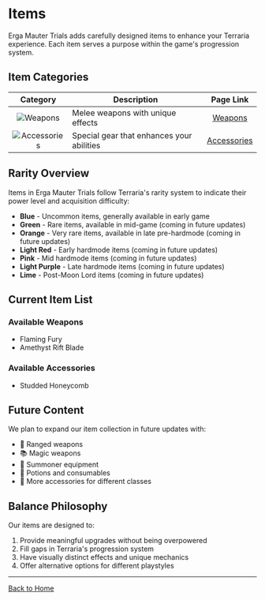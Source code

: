 # Items

Erga Mauter Trials adds carefully designed items to enhance your Terraria experience. Each item serves a purpose within the game's progression system.

## Item Categories

<div align="center">

| Category | Description | Page Link |
|:--------:|-------------|:---------:|
| ![Weapons](https://img.shields.io/badge/⚔️-Weapons-red) | Melee weapons with unique effects | [Weapons](Weapons) |
| ![Accessories](https://img.shields.io/badge/🧩-Accessories-blue) | Special gear that enhances your abilities | [Accessories](Accessories) |

</div>

## Rarity Overview

Items in Erga Mauter Trials follow Terraria's rarity system to indicate their power level and acquisition difficulty:

- **Blue** - Uncommon items, generally available in early game
- **Green** - Rare items, available in mid-game (coming in future updates)
- **Orange** - Very rare items, available in late pre-hardmode (coming in future updates)
- **Light Red** - Early hardmode items (coming in future updates)
- **Pink** - Mid hardmode items (coming in future updates)
- **Light Purple** - Late hardmode items (coming in future updates)
- **Lime** - Post-Moon Lord items (coming in future updates)

## Current Item List

### Available Weapons
- Flaming Fury
- Amethyst Rift Blade

### Available Accessories
- Studded Honeycomb

## Future Content

We plan to expand our item collection in future updates with:

- 🏹 Ranged weapons
- 📚 Magic weapons
- 🔮 Summoner equipment
- 🧪 Potions and consumables
- 🧩 More accessories for different classes

## Balance Philosophy

Our items are designed to:

1. Provide meaningful upgrades without being overpowered
2. Fill gaps in Terraria's progression system
3. Have visually distinct effects and unique mechanics
4. Offer alternative options for different playstyles

---

[Back to Home](Home)
